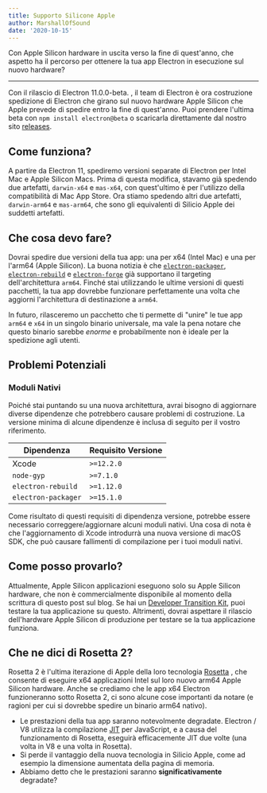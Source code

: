 ```yaml
---
title: Supporto Silicone Apple
author: MarshallOfSound
date: '2020-10-15'
---
```


Con Apple Silicon hardware in uscita verso la fine di quest'anno, che aspetto ha il percorso per ottenere la tua app Electron in esecuzione sul nuovo hardware?

---

Con il rilascio di Electron 11.0.0-beta. , il team di Electron è ora costruzione spedizione di Electron che girano sul nuovo hardware Apple Silicon che Apple prevede di spedire entro la fine di quest'anno. Puoi prendere l'ultima beta con `npm install electron@beta` o scaricarla direttamente dal nostro sito [releases](https://electronjs.org/releases/stable).

## Come funziona?

A partire da Electron 11, spediremo versioni separate di Electron per Intel Mac e Apple Silicon Macs. Prima di questa modifica, stavamo già spedendo due artefatti, `darwin-x64` e `mas-x64`, con quest'ultimo è per l'utilizzo della compatibilità di Mac App Store. Ora stiamo spedendo altri due artefatti, `darwin-arm64` e `mas-arm64`, che sono gli equivalenti di Silicio Apple dei suddetti artefatti.

## Che cosa devo fare?

Dovrai spedire due versioni della tua app: una per x64 (Intel Mac) e una per l'arm64 (Apple Silicon). La buona notizia è che [`electron-packager`](https://github.com/electron/electron-packager/), [`electron-rebuild`](https://github.com/electron/electron-rebuild/) e [`electron-forge`](https://github.com/electron-userland/electron-forge/) già supportano il targeting dell'architettura `arm64`. Finché stai utilizzando le ultime versioni di questi pacchetti, la tua app dovrebbe funzionare perfettamente una volta che aggiorni l'architettura di destinazione a `arm64`.

In futuro, rilasceremo un pacchetto che ti permette di "unire" le tue app `arm64` e `x64` in un singolo binario universale, ma vale la pena notare che questo binario sarebbe _enorme_ e probabilmente non è ideale per la spedizione agli utenti.

## Problemi Potenziali

### Moduli Nativi

Poiché stai puntando su una nuova architettura, avrai bisogno di aggiornare diverse dipendenze che potrebbero causare problemi di costruzione. La versione minima di alcune dipendenze è inclusa di seguito per il vostro riferimento.

| Dipendenza          | Requisito Versione |
| ------------------- | ------------------ |
| Xcode               | `>=12.2.0`      |
| `node-gyp`          | `>=7.1.0`       |
| `electron-rebuild`  | `>=1.12.0`      |
| `electron-packager` | `>=15.1.0`      |

Come risultato di questi requisiti di dipendenza versione, potrebbe essere necessario correggere/aggiornare alcuni moduli nativi.  Una cosa di nota è che l'aggiornamento di Xcode introdurrà una nuova versione di macOS SDK, che può causare fallimenti di compilazione per i tuoi moduli nativi.


## Come posso provarlo?

Attualmente, Apple Silicon applicazioni eseguono solo su Apple Silicon hardware, che non è commercialmente disponibile al momento della scrittura di questo post sul blog. Se hai un [Developer Transition Kit](https://developer.apple.com/programs/universal/), puoi testare la tua applicazione su questo. Altrimenti, dovrai aspettare il rilascio dell'hardware Apple Silicon di produzione per testare se la tua applicazione funziona.

## Che ne dici di Rosetta 2?

Rosetta 2 è l'ultima iterazione di Apple della loro tecnologia [Rosetta](https://en.wikipedia.org/wiki/Rosetta_(software)) , che consente di eseguire x64 applicazioni Intel sul loro nuovo arm64 Apple Silicon hardware. Anche se crediamo che le app x64 Electron funzioneranno sotto Rosetta 2, ci sono alcune cose importanti da notare (e ragioni per cui si dovrebbe spedire un binario arm64 nativo).

* Le prestazioni della tua app saranno notevolmente degradate. Electron / V8 utilizza la compilazione [JIT](https://en.wikipedia.org/wiki/Just-in-time_compilation) per JavaScript, e a causa del funzionamento di Rosetta, eseguirà efficacemente JIT due volte (una volta in V8 e una volta in Rosetta).
* Si perde il vantaggio della nuova tecnologia in Silicio Apple, come ad esempio la dimensione aumentata della pagina di memoria.
* Abbiamo detto che le prestazioni saranno **significativamente** degradate?
